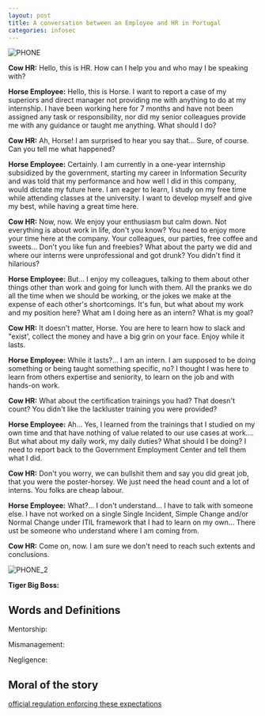 ```yaml
---
layout: post
title: A conversation between an Employee and HR in Portugal
categories: infosec
---
```


![PHONE](https://dcgc.io/phone_conversation_2.jpeg)

**Cow HR:** Hello, this is HR. How can I help you and who may I be speaking with?

**Horse Employee:** Hello, this is Horse. I want to report a case of my superiors and direct manager not providing me with anything to do at my internship. I have been working here for 7 months and have not been assigned any task or responsibility, nor did my senior colleagues provide me with any guidance or taught me anything. What should I do?

**Cow HR:** Ah, Horse! I am surprised to hear you say that... Sure, of course. Can you tell me what happened?

**Horse Employee:** Certainly. I am currently in a one-year internship subsidized by the government, starting my career in Information Security and was told that my performance and how well I did in this company, would dictate my future here. I am eager to learn, I study on my free time while attending classes at the university. I want to develop myself and give my best, while having a great time here. 

**Cow HR:** Now, now. We enjoy your enthusiasm but calm down. Not everything is about work in life, don't you know? You need to enjoy more your time here at the company. Your colleagues, our parties, free coffee and sweets... Don't you like fun and freebies? What about the party we did and where our interns were unprofessional and got drunk? You didn't find it hilarious?

**Horse Employee:** But... I enjoy my colleagues, talking to them about other things other than work and going for lunch with them. All the pranks we do all the time when we should be working, or the jokes we make at the expense of each other's shortcomings. It's fun, but what about my work and my position here? What am I doing here as an intern? What is my goal?

**Cow HR:** It doesn't matter, Horse. You are here to learn how to slack and "exist', collect the money and have a big grin on your face. Enjoy while it lasts.

**Horse Employee:** While it lasts?... I am an intern. I am supposed to be doing something or being taught something specific, no? I thought I was here to learn from others expertise and seniority, to learn on the job and with hands-on work.

**Cow HR:** What about the certification trainings you had? That doesn't count? You didn't like the lackluster training you were provided?

**Horse Employee:** Ah... Yes, I learned from the trainings that I studied on my own time and that have nothing of value related to our use cases at work.... But what about my daily work, my daily duties? What should I be doing? I need to report back to the Government Employment Center and tell them what I did.

**Cow HR:** Don't you worry, we can bullshit them and say you did great job, that you were the poster-horsey. We just need the head count and a lot of interns. You folks are cheap labour.

**Horse Employee:** What?... I don't understand... I have to talk with someone else. I have not worked on a single Single Incident, Simple Change and/or Normal Change under ITIL framework that I had to learn on my own... There ust be someone who understand where I am coming from.

**Cow HR:** Come on, now. I am sure we don't need to reach such extents and conclusions.

![PHONE_2](https://dcgc.io/boss.jpeg)

**Tiger Big Boss:** 


## Words and Definitions

Mentorship:

Mismanagement:

Negligence:

## Moral of the story

[official regulation enforcing these expectations](https://anonfiles.com/B6m8142dy4/regulamento_estagio_iefp_pdf)
